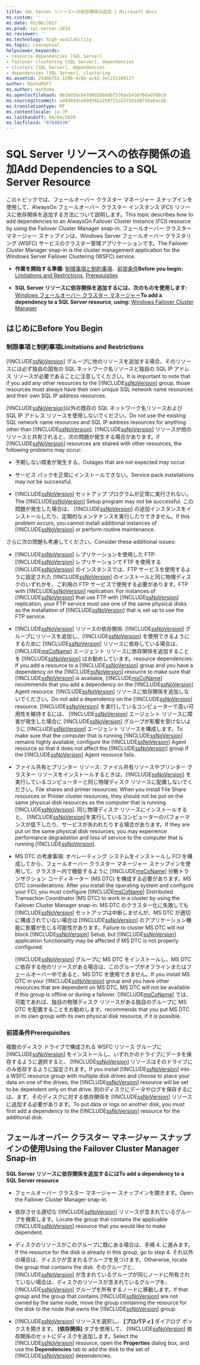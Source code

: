 ```yaml
---
title: SQL Server リソースへの依存関係の追加 | Microsoft Docs
ms.custom: ''
ms.date: 03/06/2017
ms.prod: sql-server-2014
ms.reviewer: ''
ms.technology: high-availability
ms.topic: conceptual
helpviewer_keywords:
- resource dependencies [SQL Server]
- failover clustering [SQL Server], dependencies
- clusters [SQL Server], dependencies
- dependencies [SQL Server], clustering
ms.assetid: 25dbb751-139b-4c8e-ac62-3ec23110611f
author: MashaMSFT
ms.author: mathoma
ms.openlocfilehash: 8610d3dc847d0d2b8dd6f570aa543d766adf68c0
ms.sourcegitcommit: ad4d92dce894592a259721a1571b1d8736abacdb
ms.translationtype: MT
ms.contentlocale: ja-JP
ms.lasthandoff: 08/04/2020
ms.locfileid: "87640539"
---
```

# <a name="add-dependencies-to-a-sql-server-resource"></a><span data-ttu-id="afc39-102">SQL Server リソースへの依存関係の追加</span><span class="sxs-lookup"><span data-stu-id="afc39-102">Add Dependencies to a SQL Server Resource</span></span>
  <span data-ttu-id="afc39-103">このトピックでは、フェールオーバー クラスター マネージャー スナップインを使用して、AlwaysOn フェールオーバー クラスター インスタンス (FCI) リソースに依存関係を追加する方法について説明します。</span><span class="sxs-lookup"><span data-stu-id="afc39-103">This topic describes how to add dependencies to an AlwaysOn Failover Cluster Instance (FCI) resource by using the Failover Cluster Manager snap-in.</span></span> <span data-ttu-id="afc39-104">フェールオーバー クラスター マネージャー スナップインは、Windows Server フェールオーバー クラスタリング (WSFC) サービスのクラスター管理アプリケーションです。</span><span class="sxs-lookup"><span data-stu-id="afc39-104">The Failover Cluster Manager snap-in is the cluster management application for the Windows Server Failover Clustering (WSFC) service.</span></span>  
  
-   <span data-ttu-id="afc39-105">**作業を開始する準備:** [制限事項と制約事項](#Restrictions)、[前提条件](#Prerequisites)</span><span class="sxs-lookup"><span data-stu-id="afc39-105">**Before you begin:**  [Limitations and Restrictions](#Restrictions), [Prerequisites](#Prerequisites)</span></span>  
  
-   <span data-ttu-id="afc39-106">**SQL Server リソースに依存関係を追加するには、次のものを使用します:** [Windows フェールオーバー クラスター マネージャー](#WinClusManager)</span><span class="sxs-lookup"><span data-stu-id="afc39-106">**To add a dependency to a SQL Server resource, using:** [Windows Failover Cluster Manager](#WinClusManager)</span></span>  
  
##  <a name="before-you-begin"></a><a name="BeforeYouBegin"></a> <span data-ttu-id="afc39-107">はじめに</span><span class="sxs-lookup"><span data-stu-id="afc39-107">Before You Begin</span></span>  
  
###  <a name="limitations-and-restrictions"></a><a name="Restrictions"></a> <span data-ttu-id="afc39-108">制限事項と制約事項</span><span class="sxs-lookup"><span data-stu-id="afc39-108">Limitations and Restrictions</span></span>  
 <span data-ttu-id="afc39-109">[!INCLUDE[ssNoVersion](../../../includes/ssnoversion-md.md)] グループに他のリソースを追加する場合、そのリソースには必ず独自の固有の SQL ネットワーク名リソースと独自の SQL IP アドレス リソースが必要であることに注意してください。</span><span class="sxs-lookup"><span data-stu-id="afc39-109">It is important to note that if you add any other resources to the [!INCLUDE[ssNoVersion](../../../includes/ssnoversion-md.md)] group, those resources must always have their own unique SQL network name resources and their own SQL IP address resources.</span></span>  
  
 <span data-ttu-id="afc39-110">[!INCLUDE[ssNoVersion](../../../includes/ssnoversion-md.md)]以外の既存の SQL ネットワーク名リソースおよび SQL IP アドレス リソースを使用しないでください。</span><span class="sxs-lookup"><span data-stu-id="afc39-110">Do not use the existing SQL network name resources and SQL IP address resources for anything other than [!INCLUDE[ssNoVersion](../../../includes/ssnoversion-md.md)].</span></span> <span data-ttu-id="afc39-111">[!INCLUDE[ssNoVersion](../../../includes/ssnoversion-md.md)] リソースが他のリソースと共有されると、次の問題が発生する場合があります。</span><span class="sxs-lookup"><span data-stu-id="afc39-111">If [!INCLUDE[ssNoVersion](../../../includes/ssnoversion-md.md)] resources are shared with other resources, the following problems may occur:</span></span>  
  
-   <span data-ttu-id="afc39-112">予期しない障害が発生する。</span><span class="sxs-lookup"><span data-stu-id="afc39-112">Outages that are not expected may occur.</span></span>  
  
-   <span data-ttu-id="afc39-113">サービス パックを正常にインストールできない。</span><span class="sxs-lookup"><span data-stu-id="afc39-113">Service pack installations may not be successful.</span></span>  
  
-   <span data-ttu-id="afc39-114">[!INCLUDE[ssNoVersion](../../../includes/ssnoversion-md.md)] セットアップ プログラムが正常に実行されない。</span><span class="sxs-lookup"><span data-stu-id="afc39-114">The [!INCLUDE[ssNoVersion](../../../includes/ssnoversion-md.md)] Setup program may not be successful.</span></span> <span data-ttu-id="afc39-115">この問題が発生した場合は、 [!INCLUDE[ssNoVersion](../../../includes/ssnoversion-md.md)] の追加インスタンスをインストールしたり、定期的なメンテナンスを実行したりできません。</span><span class="sxs-lookup"><span data-stu-id="afc39-115">If this problem occurs, you cannot install additional instances of [!INCLUDE[ssNoVersion](../../../includes/ssnoversion-md.md)] or perform routine maintenance.</span></span>  
  
 <span data-ttu-id="afc39-116">さらに次の問題も考慮してください。</span><span class="sxs-lookup"><span data-stu-id="afc39-116">Consider these additional issues:</span></span>  
  
-   <span data-ttu-id="afc39-117">[!INCLUDE[ssNoVersion](../../../includes/ssnoversion-md.md)] レプリケーションを使用した FTP: [!INCLUDE[ssNoVersion](../../../includes/ssnoversion-md.md)] レプリケーションで FTP を使用する [!INCLUDE[ssNoVersion](../../../includes/ssnoversion-md.md)] のインスタンスでは、FTP サービスを使用するように設定された [!INCLUDE[ssNoVersion](../../../includes/ssnoversion-md.md)] のインストールと同じ物理ディスクのいずれかを、ご利用の FTP サービスで使用する必要があります。</span><span class="sxs-lookup"><span data-stu-id="afc39-117">FTP with [!INCLUDE[ssNoVersion](../../../includes/ssnoversion-md.md)] replication: For instances of [!INCLUDE[ssNoVersion](../../../includes/ssnoversion-md.md)] that use FTP with [!INCLUDE[ssNoVersion](../../../includes/ssnoversion-md.md)] replication, your FTP service must use one of the same physical disks as the installation of [!INCLUDE[ssNoVersion](../../../includes/ssnoversion-md.md)] that is set up to use the FTP service.</span></span>  
  
-   [!INCLUDE[ssNoVersion](../../../includes/ssnoversion-md.md)] <span data-ttu-id="afc39-118">リソースの依存関係: [!INCLUDE[ssNoVersion](../../../includes/ssnoversion-md.md)] グループにリソースを追加し、[!INCLUDE[ssNoVersion](../../../includes/ssnoversion-md.md)] を使用できるようにするために [!INCLUDE[ssNoVersion](../../../includes/ssnoversion-md.md)] リソースに依存している場合は、[!INCLUDE[msCoName](../../../includes/msconame-md.md)] エージェント リソースに依存関係を追加することを [!INCLUDE[ssNoVersion](../../../includes/ssnoversion-md.md)] はお勧めしています。</span><span class="sxs-lookup"><span data-stu-id="afc39-118">resource dependencies: If you add a resource to a [!INCLUDE[ssNoVersion](../../../includes/ssnoversion-md.md)] group and you have a dependency on the [!INCLUDE[ssNoVersion](../../../includes/ssnoversion-md.md)] resource to make sure that [!INCLUDE[ssNoVersion](../../../includes/ssnoversion-md.md)] is available, [!INCLUDE[msCoName](../../../includes/msconame-md.md)] recommends that you add a dependency on the [!INCLUDE[ssNoVersion](../../../includes/ssnoversion-md.md)] Agent resource.</span></span> <span data-ttu-id="afc39-119">[!INCLUDE[ssNoVersion](../../../includes/ssnoversion-md.md)] リソースに依存関係を追加しないでください。</span><span class="sxs-lookup"><span data-stu-id="afc39-119">Do not add a dependency on the [!INCLUDE[ssNoVersion](../../../includes/ssnoversion-md.md)] resource.</span></span> <span data-ttu-id="afc39-120">[!INCLUDE[ssNoVersion](../../../includes/ssnoversion-md.md)] を実行しているコンピューターで高い可用性を維持するには、 [!INCLUDE[ssNoVersion](../../../includes/ssnoversion-md.md)] エージェント リソースに障害が発生した場合に [!INCLUDE[ssNoVersion](../../../includes/ssnoversion-md.md)] グループが影響を受けないように [!INCLUDE[ssNoVersion](../../../includes/ssnoversion-md.md)] エージェント リソースを構成します。</span><span class="sxs-lookup"><span data-stu-id="afc39-120">To make sure that the computer that is running [!INCLUDE[ssNoVersion](../../../includes/ssnoversion-md.md)] remains highly available, configure the [!INCLUDE[ssNoVersion](../../../includes/ssnoversion-md.md)] Agent resource so that it does not affect the [!INCLUDE[ssNoVersion](../../../includes/ssnoversion-md.md)] group if the [!INCLUDE[ssNoVersion](../../../includes/ssnoversion-md.md)] Agent resource fails.</span></span>  
  
-   <span data-ttu-id="afc39-121">ファイル共有とプリンター リソース: ファイル共有リソースやプリンター クラスター リソースをインストールするときは、[!INCLUDE[ssNoVersion](../../../includes/ssnoversion-md.md)] を実行しているコンピューターと同じ物理ディスク リソースに配置しないでください。</span><span class="sxs-lookup"><span data-stu-id="afc39-121">File shares and printer resources: When you install File Share resources or Printer cluster resources, they should not be put on the same physical disk resources as the computer that is running [!INCLUDE[ssNoVersion](../../../includes/ssnoversion-md.md)].</span></span> <span data-ttu-id="afc39-122">同じ物理ディスク リソースにインストールすると、 [!INCLUDE[ssNoVersion](../../../includes/ssnoversion-md.md)]を実行しているコンピューターのパフォーマンスが低下したり、サービスが失われたりする場合があります。</span><span class="sxs-lookup"><span data-stu-id="afc39-122">If they are put on the same physical disk resources, you may experience performance degradation and loss of service to the computer that is running [!INCLUDE[ssNoVersion](../../../includes/ssnoversion-md.md)].</span></span>  
  
-   <span data-ttu-id="afc39-123">MS DTC の考慮事項: オペレーティング システムをインストールし FCI を構成してから、フェールオーバー クラスター マネージャー スナップインを使用して、クラスター内で機能するように [!INCLUDE[msCoName](../../../includes/msconame-md.md)] 分散トランザクション コーディネーター (MS DTC) を構成する必要があります。</span><span class="sxs-lookup"><span data-stu-id="afc39-123">MS DTC considerations: After you install the operating system and configure your FCI, you must configure [!INCLUDE[msCoName](../../../includes/msconame-md.md)] Distributed Transaction Coordinator (MS DTC) to work in a cluster by using the Failover Cluster Manager snap-in.</span></span> <span data-ttu-id="afc39-124">MS DTC のクラスター化に失敗しても [!INCLUDE[ssNoVersion](../../../includes/ssnoversion-md.md)] セットアップは中断しませんが、MS DTC が適切に構成されていない場合は [!INCLUDE[ssNoVersion](../../../includes/ssnoversion-md.md)] のアプリケーション機能に影響が生じる可能性があります。</span><span class="sxs-lookup"><span data-stu-id="afc39-124">Failure to cluster MS DTC will not block [!INCLUDE[ssNoVersion](../../../includes/ssnoversion-md.md)] Setup, but [!INCLUDE[ssNoVersion](../../../includes/ssnoversion-md.md)] application functionality may be affected if MS DTC is not properly configured.</span></span>  
  
     <span data-ttu-id="afc39-125">[!INCLUDE[ssNoVersion](../../../includes/ssnoversion-md.md)] グループに MS DTC をインストールし、MS DTC に依存する他のリソースがある場合は、このグループがオフラインまたはフェールオーバー中であると、MS DTC を使用できません。</span><span class="sxs-lookup"><span data-stu-id="afc39-125">If you install MS DTC in your [!INCLUDE[ssNoVersion](../../../includes/ssnoversion-md.md)] group and you have other resources that are dependent on MS DTC, MS DTC will not be available if this group is offline or during a failover.</span></span> [!INCLUDE[msCoName](../../../includes/msconame-md.md)] <span data-ttu-id="afc39-126">では、可能であれば、独自の物理ディスク リソースがある独自のグループに MS DTC を配置することをお勧めします。</span><span class="sxs-lookup"><span data-stu-id="afc39-126">recommends that you put MS DTC in its own group with its own physical disk resource, if it is possible.</span></span>  
  
###  <a name="prerequisites"></a><a name="Prerequisites"></a> <span data-ttu-id="afc39-127">前提条件</span><span class="sxs-lookup"><span data-stu-id="afc39-127">Prerequisites</span></span>  
 <span data-ttu-id="afc39-128">複数のディスク ドライブで構成される WSFC リソース グループに [!INCLUDE[ssNoVersion](../../../includes/ssnoversion-md.md)] をインストールし、いずれかのドライブにデータを保存するように選択すると、 [!INCLUDE[ssNoVersion](../../../includes/ssnoversion-md.md)] リソースはそのドライブにのみ依存するように設定されます。</span><span class="sxs-lookup"><span data-stu-id="afc39-128">If you install [!INCLUDE[ssNoVersion](../../../includes/ssnoversion-md.md)] into a WSFC resource group with multiple disk drives and choose to place your data on one of the drives, the [!INCLUDE[ssNoVersion](../../../includes/ssnoversion-md.md)] resource will be set to be dependent only on that drive.</span></span> <span data-ttu-id="afc39-129">別のディスクにデータやログを保存するには、まず、そのディスクに対する依存関係を [!INCLUDE[ssNoVersion](../../../includes/ssnoversion-md.md)] リソースに追加する必要があります。</span><span class="sxs-lookup"><span data-stu-id="afc39-129">To put data or logs on another disk, you must first add a dependency to the [!INCLUDE[ssNoVersion](../../../includes/ssnoversion-md.md)] resource for the additional disk.</span></span>  
  
##  <a name="using-the-failover-cluster-manager-snap-in"></a><a name="WinClusManager"></a> <span data-ttu-id="afc39-130">フェールオーバー クラスター マネージャー スナップインの使用</span><span class="sxs-lookup"><span data-stu-id="afc39-130">Using the Failover Cluster Manager Snap-in</span></span>  
 <span data-ttu-id="afc39-131">**SQL Server リソースに依存関係を追加するには**</span><span class="sxs-lookup"><span data-stu-id="afc39-131">**To add a dependency to a SQL Server resource**</span></span>  
  
-   <span data-ttu-id="afc39-132">フェールオーバー クラスター マネージャー スナップインを開きます。</span><span class="sxs-lookup"><span data-stu-id="afc39-132">Open the Failover Cluster Manager snap-in.</span></span>  
  
-   <span data-ttu-id="afc39-133">依存させる適切な [!INCLUDE[ssNoVersion](../../../includes/ssnoversion-md.md)] リソースが含まれているグループを検索します。</span><span class="sxs-lookup"><span data-stu-id="afc39-133">Locate the group that contains the applicable [!INCLUDE[ssNoVersion](../../../includes/ssnoversion-md.md)] resource that you would like to make dependent.</span></span>  
  
-   <span data-ttu-id="afc39-134">ディスクのリソースがこのグループに既にある場合は、手順 4. に進みます。</span><span class="sxs-lookup"><span data-stu-id="afc39-134">If the resource for the disk is already in this group, go to step 4.</span></span> <span data-ttu-id="afc39-135">それ以外の場合は、ディスクが含まれるグループを見つけます。</span><span class="sxs-lookup"><span data-stu-id="afc39-135">Otherwise, locate the group that contains the disk.</span></span> <span data-ttu-id="afc39-136">そのグループと、 [!INCLUDE[ssNoVersion](../../../includes/ssnoversion-md.md)] が含まれているグループが同じノードに所有されていない場合は、ディスクのリソースが含まれているグループを、 [!INCLUDE[ssNoVersion](../../../includes/ssnoversion-md.md)] グループを所有するノードに移動します。</span><span class="sxs-lookup"><span data-stu-id="afc39-136">If that group and the group that contains [!INCLUDE[ssNoVersion](../../../includes/ssnoversion-md.md)] are not owned by the same node, move the group containing the resource for the disk to the node that owns the [!INCLUDE[ssNoVersion](../../../includes/ssnoversion-md.md)] group.</span></span>  
  
-   <span data-ttu-id="afc39-137">[!INCLUDE[ssNoVersion](../../../includes/ssnoversion-md.md)] リソースを選択し、 **[プロパティ]** ダイアログ ボックスを開きます。 **[依存関係]** タブを使用して、 [!INCLUDE[ssNoVersion](../../../includes/ssnoversion-md.md)] 依存関係のセットにディスクを追加します。</span><span class="sxs-lookup"><span data-stu-id="afc39-137">Select the [!INCLUDE[ssNoVersion](../../../includes/ssnoversion-md.md)] resource, open the **Properties** dialog box, and use the **Dependencies** tab to add the disk to the set of [!INCLUDE[ssNoVersion](../../../includes/ssnoversion-md.md)] dependencies.</span></span>  
  
  
